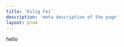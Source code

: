 ```yaml
---
title: 'Kilig Fei'
description: 'meta description of the page'
layout: plum
---
```


<!-- Content of the page -->
hello

